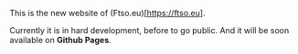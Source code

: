 This is the new website of (Ftso.eu)[https://ftso.eu].

Currently it is in hard development, before to go public. And it will be soon available on **Github Pages**.
